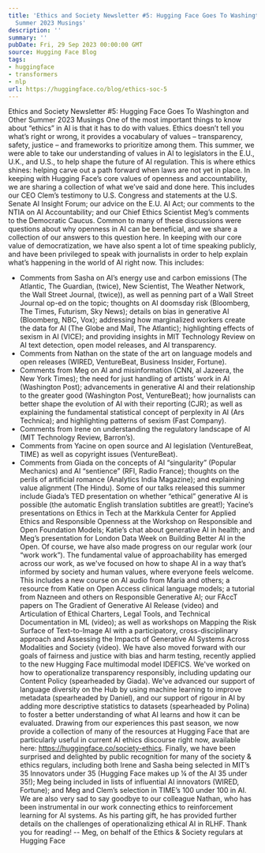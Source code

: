 ```yaml
---
title: 'Ethics and Society Newsletter #5: Hugging Face Goes To Washington and Other
  Summer 2023 Musings'
description: ''
summary: ''
pubDate: Fri, 29 Sep 2023 00:00:00 GMT
source: Hugging Face Blog
tags:
- huggingface
- transformers
- nlp
url: https://huggingface.co/blog/ethics-soc-5
---
```


Ethics and Society Newsletter #5: Hugging Face Goes To Washington and Other Summer 2023 Musings
One of the most important things to know about “ethics” in AI is that it has to do with values. Ethics doesn’t tell you what’s right or wrong, it provides a vocabulary of values – transparency, safety, justice – and frameworks to prioritize among them. This summer, we were able to take our understanding of values in AI to legislators in the E.U., U.K., and U.S., to help shape the future of AI regulation. This is where ethics shines: helping carve out a path forward when laws are not yet in place.
In keeping with Hugging Face’s core values of openness and accountability, we are sharing a collection of what we’ve said and done here. This includes our CEO Clem’s testimony to U.S. Congress and statements at the U.S. Senate AI Insight Forum; our advice on the E.U. AI Act; our comments to the NTIA on AI Accountability; and our Chief Ethics Scientist Meg’s comments to the Democratic Caucus. Common to many of these discussions were questions about why openness in AI can be beneficial, and we share a collection of our answers to this question here.
In keeping with our core value of democratization, we have also spent a lot of time speaking publicly, and have been privileged to speak with journalists in order to help explain what’s happening in the world of AI right now. This includes:
- Comments from Sasha on AI’s energy use and carbon emissions (The Atlantic, The Guardian, (twice), New Scientist, The Weather Network, the Wall Street Journal, (twice)), as well as penning part of a Wall Street Journal op-ed on the topic; thoughts on AI doomsday risk (Bloomberg, The Times, Futurism, Sky News); details on bias in generative AI (Bloomberg, NBC, Vox); addressing how marginalized workers create the data for AI (The Globe and Mail, The Atlantic); highlighting effects of sexism in AI (VICE); and providing insights in MIT Technology Review on AI text detection, open model releases, and AI transparency.
- Comments from Nathan on the state of the art on language models and open releases (WIRED, VentureBeat, Business Insider, Fortune).
- Comments from Meg on AI and misinformation (CNN, al Jazeera, the New York Times); the need for just handling of artists’ work in AI (Washington Post); advancements in generative AI and their relationship to the greater good (Washington Post, VentureBeat); how journalists can better shape the evolution of AI with their reporting (CJR); as well as explaining the fundamental statistical concept of perplexity in AI (Ars Technica); and highlighting patterns of sexism (Fast Company).
- Comments from Irene on understanding the regulatory landscape of AI (MIT Technology Review, Barron’s).
- Comments from Yacine on open source and AI legislation (VentureBeat, TIME) as well as copyright issues (VentureBeat).
- Comments from Giada on the concepts of AI “singularity” (Popular Mechanics) and AI “sentience” (RFI, Radio France); thoughts on the perils of artificial romance (Analytics India Magazine); and explaining value alignment (The Hindu).
Some of our talks released this summer include Giada’s TED presentation on whether “ethical” generative AI is possible (the automatic English translation subtitles are great!); Yacine’s presentations on Ethics in Tech at the Markkula Center for Applied Ethics and Responsible Openness at the Workshop on Responsible and Open Foundation Models; Katie’s chat about generative AI in health; and Meg’s presentation for London Data Week on Building Better AI in the Open.
Of course, we have also made progress on our regular work (our “work work”). The fundamental value of approachability has emerged across our work, as we've focused on how to shape AI in a way that’s informed by society and human values, where everyone feels welcome. This includes a new course on AI audio from Maria and others; a resource from Katie on Open Access clinical language models; a tutorial from Nazneen and others on Responsible Generative AI; our FAccT papers on The Gradient of Generative AI Release (video) and Articulation of Ethical Charters, Legal Tools, and Technical Documentation in ML (video); as well as workshops on Mapping the Risk Surface of Text-to-Image AI with a participatory, cross-disciplinary approach and Assessing the Impacts of Generative AI Systems Across Modalities and Society (video).
We have also moved forward with our goals of fairness and justice with bias and harm testing, recently applied to the new Hugging Face multimodal model IDEFICS. We've worked on how to operationalize transparency responsibly, including updating our Content Policy (spearheaded by Giada). We've advanced our support of language diversity on the Hub by using machine learning to improve metadata (spearheaded by Daniel), and our support of rigour in AI by adding more descriptive statistics to datasets (spearheaded by Polina) to foster a better understanding of what AI learns and how it can be evaluated.
Drawing from our experiences this past season, we now provide a collection of many of the resources at Hugging Face that are particularly useful in current AI ethics discourse right now, available here: https://huggingface.co/society-ethics.
Finally, we have been surprised and delighted by public recognition for many of the society & ethics regulars, including both Irene and Sasha being selected in MIT’s 35 Innovators under 35 (Hugging Face makes up ¼ of the AI 35 under 35!); Meg being included in lists of influential AI innovators (WIRED, Fortune); and Meg and Clem’s selection in TIME’s 100 under 100 in AI. We are also very sad to say goodbye to our colleague Nathan, who has been instrumental in our work connecting ethics to reinforcement learning for AI systems. As his parting gift, he has provided further details on the challenges of operationalizing ethical AI in RLHF.
Thank you for reading!
-- Meg, on behalf of the Ethics & Society regulars at Hugging Face